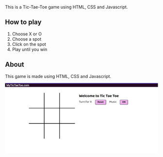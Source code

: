 This is a Tic-Tae-Toe game using HTML, CSS and Javascript.

## How to play

1. Choose X or O
2. Choose a spot
3. Click on the spot
4. Play until you win

## About

This game is made using HTML, CSS and Javascript.

![Screenshot](Tic-Tae-Toe-Game\assests\Screenshot.png)